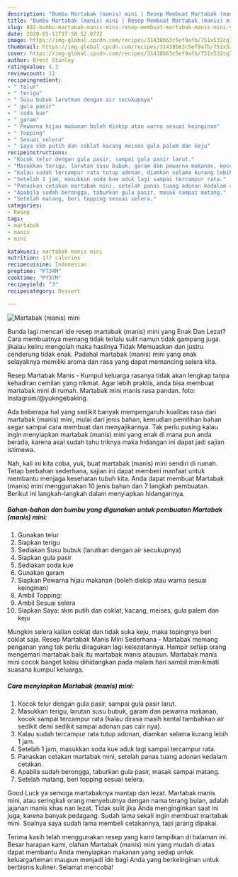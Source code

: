 ```yaml
---
description: "Bumbu Martabak (manis) mini | Resep Membuat Martabak (manis) mini Yang Lezat Sekali"
title: "Bumbu Martabak (manis) mini | Resep Membuat Martabak (manis) mini Yang Lezat Sekali"
slug: 882-bumbu-martabak-manis-mini-resep-membuat-martabak-manis-mini-yang-lezat-sekali
date: 2020-05-11T17:58:52.077Z
image: https://img-global.cpcdn.com/recipes/31438b63c5ef9afb/751x532cq70/martabak-manis-mini-foto-resep-utama.jpg
thumbnail: https://img-global.cpcdn.com/recipes/31438b63c5ef9afb/751x532cq70/martabak-manis-mini-foto-resep-utama.jpg
cover: https://img-global.cpcdn.com/recipes/31438b63c5ef9afb/751x532cq70/martabak-manis-mini-foto-resep-utama.jpg
author: Brent Stanley
ratingvalue: 4.3
reviewcount: 12
recipeingredient:
- " telur"
- " terigu"
- " Susu bubuk larutkan dengan air secukupnya"
- " gula pasir"
- " soda kue"
- " garam"
- " Pewarna hijau makanan boleh diskip atau warna sesuai keinginan"
- " Topping"
- " Sesuai selera"
- " Saya skm putih dan coklat kacang meises gula palem dan keju"
recipeinstructions:
- "Kocok telur dengan gula pasir, sampai gula pasir larut."
- "Masukkan terigu, larutan susu bubuk, garam dan pewarna makanan, kocok sampai tercampur rata (kalau dirasa masih kental tambahkan air sedikit demi sedikit sampai adonan pas cair nya)."
- "Kalau sudah tercampur rata tutup adonan, diamkan selama kurang lebih 1 jam."
- "Setelah 1 jam, masukkan soda kue aduk lagi sampai tercampur rata."
- "Panaskan cetakan martabak mini, setelah panas tuang adonan kedalam cetakan."
- "Apabila sudah berongga, taburkan gula pasir, masak sampai matang."
- "Setelah matang, beri topping sesuai selera."
categories:
- Resep
tags:
- martabak
- manis
- mini

katakunci: martabak manis mini 
nutrition: 177 calories
recipecuisine: Indonesian
preptime: "PT34M"
cooktime: "PT37M"
recipeyield: "3"
recipecategory: Dessert

---
```



![Martabak (manis) mini](https://img-global.cpcdn.com/recipes/31438b63c5ef9afb/751x532cq70/martabak-manis-mini-foto-resep-utama.jpg)

Bunda lagi mencari ide resep martabak (manis) mini yang Enak Dan Lezat? Cara membuatnya memang tidak terlalu sulit namun tidak gampang juga. jikalau keliru mengolah maka hasilnya Tidak Memuaskan dan justru cenderung tidak enak. Padahal martabak (manis) mini yang enak selayaknya memiliki aroma dan rasa yang dapat memancing selera kita.

Resep Martabak Manis - Kumpul keluarga rasanya tidak akan lengkap tanpa kehadiran cemilan yang nikmat. Agar lebih praktis, anda bisa membuat martabak mini di rumah. Martabak mini manis rasa pandan. foto: Instagram/@yukngebaking.

Ada beberapa hal yang sedikit banyak mempengaruhi kualitas rasa dari martabak (manis) mini, mulai dari jenis bahan, kemudian pemilihan bahan segar sampai cara membuat dan menyajikannya. Tak perlu pusing kalau ingin menyiapkan martabak (manis) mini yang enak di mana pun anda berada, karena asal sudah tahu triknya maka hidangan ini dapat jadi sajian istimewa.


Nah, kali ini kita coba, yuk, buat martabak (manis) mini sendiri di rumah. Tetap berbahan sederhana, sajian ini dapat memberi manfaat untuk membantu menjaga kesehatan tubuh kita. Anda dapat membuat Martabak (manis) mini menggunakan 10 jenis bahan dan 7 langkah pembuatan. Berikut ini langkah-langkah dalam menyiapkan hidangannya.

<!--inarticleads1-->

##### Bahan-bahan dan bumbu yang digunakan untuk pembuatan Martabak (manis) mini:

1. Gunakan  telur
1. Siapkan  terigu
1. Sediakan  Susu bubuk (larutkan dengan air secukupnya)
1. Siapkan  gula pasir
1. Sediakan  soda kue
1. Gunakan  garam
1. Siapkan  Pewarna hijau makanan (boleh diskip atau warna sesuai keinginan)
1. Ambil  Topping:
1. Ambil  Sesuai selera
1. Siapkan  Saya: skm putih dan coklat, kacang, meises, gula palem dan keju


Mungkin selera kalian coklat dan tidak suka keju, maka topingnya beri coklat saja. Resep Martabak Manis Mini Sederhana - Martabak memang penganan yang tak perlu diragukan lagi kelezatannya. Hampir setiap orang mengemari martabak baik itu martabak manis ataupun. Martabak manis mini cocok banget kalau dihidangkan pada malam hari sambil menikmati suasana kumpul keluarga. 

<!--inarticleads2-->

##### Cara menyiapkan Martabak (manis) mini:

1. Kocok telur dengan gula pasir, sampai gula pasir larut.
1. Masukkan terigu, larutan susu bubuk, garam dan pewarna makanan, kocok sampai tercampur rata (kalau dirasa masih kental tambahkan air sedikit demi sedikit sampai adonan pas cair nya).
1. Kalau sudah tercampur rata tutup adonan, diamkan selama kurang lebih 1 jam.
1. Setelah 1 jam, masukkan soda kue aduk lagi sampai tercampur rata.
1. Panaskan cetakan martabak mini, setelah panas tuang adonan kedalam cetakan.
1. Apabila sudah berongga, taburkan gula pasir, masak sampai matang.
1. Setelah matang, beri topping sesuai selera.


Good Luck ya semoga martabaknya mantap dan lezat. Martabak manis mini, atau seringkali orang menyebutnya dengan nama terang bulan, adalah jajanan manis khas nan lezat. Tidak sulit jika Anda menginginkan saat ini juga, karena banyak pedagang. Sudah lama sekali ingin membuat martabak mini. Soalnya saya sudah lama membeli cetakannya, tapi jarang dipakai. 

Terima kasih telah menggunakan resep yang kami tampilkan di halaman ini. Besar harapan kami, olahan Martabak (manis) mini yang mudah di atas dapat membantu Anda menyiapkan makanan yang sedap untuk keluarga/teman maupun menjadi ide bagi Anda yang berkeinginan untuk berbisnis kuliner. Selamat mencoba!

